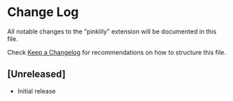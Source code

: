 # Change Log

All notable changes to the "pinklily" extension will be documented in this file.

Check [Keep a Changelog](http://keepachangelog.com/) for recommendations on how to structure this file.

## [Unreleased]

- Initial release
